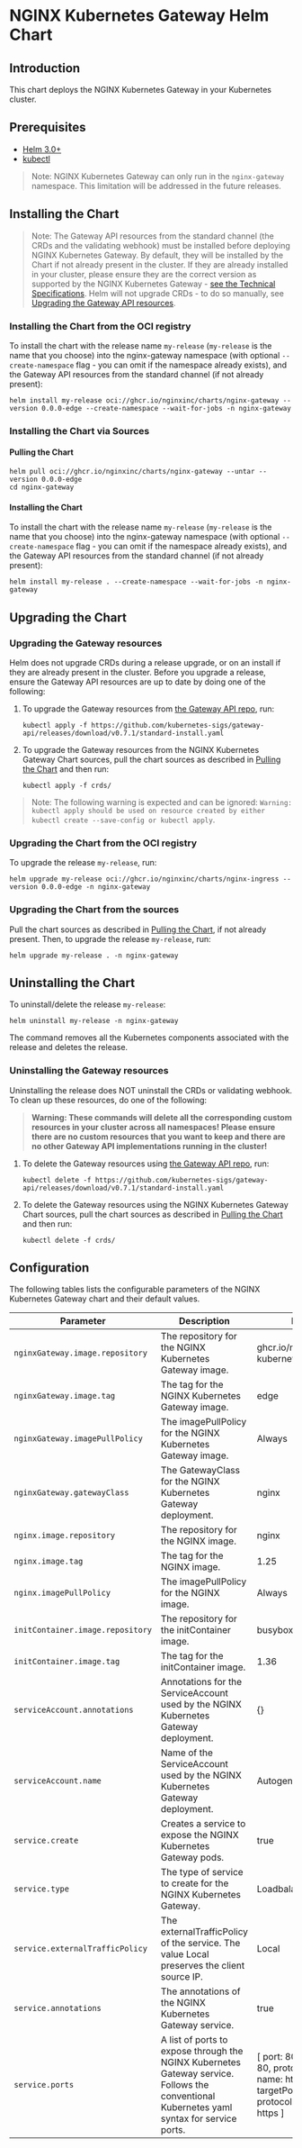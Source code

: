 # NGINX Kubernetes Gateway Helm Chart

## Introduction

This chart deploys the NGINX Kubernetes Gateway in your Kubernetes cluster.

## Prerequisites

- [Helm 3.0+](https://helm.sh/docs/intro/install/)
- [kubectl](https://kubernetes.io/docs/tasks/tools/)

> Note: NGINX Kubernetes Gateway can only run in the `nginx-gateway` namespace. This limitation will be addressed in
the future releases.

## Installing the Chart

> Note: The Gateway API resources from the standard channel (the CRDs and the validating webhook) must be installed
before deploying NGINX Kubernetes Gateway. By default, they will be installed by the Chart if not already
present in the cluster. If they are already installed in your cluster, please ensure they are the correct version as
supported by the NGINX Kubernetes Gateway - [see the Technical Specifications](../../README.md#technical-specifications).
Helm will not upgrade CRDs - to do so manually, see
[Upgrading the Gateway API resources](#upgrading-the-gateway-resources).

### Installing the Chart from the OCI registry

To install the chart with the release name `my-release` (`my-release` is the name that you choose) into the
nginx-gateway namespace (with optional `--create-namespace` flag - you can omit if the namespace already exists), and
the Gateway API resources from the standard channel (if not already present):

```
helm install my-release oci://ghcr.io/nginxinc/charts/nginx-gateway --version 0.0.0-edge --create-namespace --wait-for-jobs -n nginx-gateway
```

### Installing the Chart via Sources

#### Pulling the Chart

```
helm pull oci://ghcr.io/nginxinc/charts/nginx-gateway --untar --version 0.0.0-edge
cd nginx-gateway
```

#### Installing the Chart

To install the chart with the release name `my-release` (`my-release` is the name that you choose) into the
nginx-gateway namespace (with optional `--create-namespace` flag - you can omit if the namespace already exists), and
the Gateway API resources from the standard channel (if not already present):

```
helm install my-release . --create-namespace --wait-for-jobs -n nginx-gateway
```

## Upgrading the Chart
### Upgrading the Gateway resources
Helm does not upgrade CRDs during a release upgrade, or on an install if they are already present in the cluster.
Before you upgrade a release, ensure the Gateway API resources are up to date by doing one of the following:

1. To upgrade the Gateway resources from [the Gateway API repo](https://github.com/kubernetes-sigs/gateway-api), run:
   ```
   kubectl apply -f https://github.com/kubernetes-sigs/gateway-api/releases/download/v0.7.1/standard-install.yaml
   ```
1. To upgrade the Gateway resources from the NGINX Kubernetes Gateway Chart sources, pull the chart sources as described
   in [Pulling the Chart](#pulling-the-chart) and then run:
   ```
   kubectl apply -f crds/
   ```

>Note: The following warning is expected and can be ignored: `Warning: kubectl apply should be used on resource created
by either kubectl create --save-config or kubectl apply`.

### Upgrading the Chart from the OCI registry
To upgrade the release `my-release`, run:

```
helm upgrade my-release oci://ghcr.io/nginxinc/charts/nginx-ingress --version 0.0.0-edge -n nginx-gateway
```

### Upgrading the Chart from the sources

Pull the chart sources as described in [Pulling the Chart](#pulling-the-chart), if not already present. Then, to upgrade
the release `my-release`, run:
```
helm upgrade my-release . -n nginx-gateway
```

## Uninstalling the Chart

To uninstall/delete the release `my-release`:

```
helm uninstall my-release -n nginx-gateway
```

The command removes all the Kubernetes components associated with the release and deletes the release.

### Uninstalling the Gateway resources
Uninstalling the release does NOT uninstall the CRDs or validating webhook. To clean up these resources, do one of the
following:

>**Warning: These commands will delete all the corresponding custom resources in your cluster across all namespaces!
Please ensure there are no custom resources that you want to keep and there are no other Gateway API implementations
running in the cluster!**

1. To delete the Gateway resources using [the Gateway API repo](https://github.com/kubernetes-sigs/gateway-api), run:
   ```
   kubectl delete -f https://github.com/kubernetes-sigs/gateway-api/releases/download/v0.7.1/standard-install.yaml
   ```
1. To delete the Gateway resources using the NGINX Kubernetes Gateway Chart sources, pull the chart sources as described
   in [Pulling the Chart](#pulling-the-chart) and then run:
   ```
   kubectl delete -f crds/
   ```

## Configuration

The following tables lists the configurable parameters of the NGINX Kubernetes Gateway chart and their default values.

|Parameter | Description | Default |
| --- | --- | --- |
|`nginxGateway.image.repository` | The repository for the NGINX Kubernetes Gateway image. | ghcr.io/nginxinc/nginx-kubernetes-gateway |
|`nginxGateway.image.tag` | The tag for the NGINX Kubernetes Gateway image. | edge |
|`nginxGateway.imagePullPolicy` | The imagePullPolicy for the NGINX Kubernetes Gateway image. | Always |
|`nginxGateway.gatewayClass` | The GatewayClass for the NGINX Kubernetes Gateway deployment. | nginx |
|`nginx.image.repository` | The repository for the NGINX image. | nginx |
|`nginx.image.tag` | The tag for the NGINX image. | 1.25 |
|`nginx.imagePullPolicy` | The imagePullPolicy for the NGINX image. | Always |
|`initContainer.image.repository` | The repository for the initContainer image. | busybox |
|`initContainer.image.tag` | The tag for the initContainer image. | 1.36 |
|`serviceAccount.annotations` | Annotations for the ServiceAccount used by the NGINX Kubernetes Gateway deployment. | {} |
|`serviceAccount.name` | Name of the ServiceAccount used by the NGINX Kubernetes Gateway deployment. | Autogenerated |
|`service.create` | Creates a service to expose the NGINX Kubernetes Gateway pods. | true |
|`service.type` | The type of service to create for the NGINX Kubernetes Gateway. | Loadbalancer |
|`service.externalTrafficPolicy` | The externalTrafficPolicy of the service. The value Local preserves the client source IP. | Local |
|`service.annotations` | The annotations of the NGINX Kubernetes Gateway service. | true |
|`service.ports` | A list of ports to expose through the NGINX Kubernetes Gateway service. Follows the conventional Kubernetes yaml syntax for service ports. | [ port: 80, targetPort: 80, protocol: TCP, name: http; port: 443, targetPort: 443, protocol: TCP, name: https ] |
